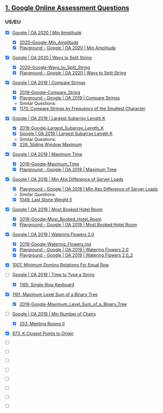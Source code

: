 ## [1. Google Online Assessment Questions](https://leetcode.com/discuss/interview-question/352460/Google-Online-Assessment-Questions)

### US/EU
- [x] [Google | OA 2020 | Min Amplitude](https://leetcode.com/discuss/interview-question/553399/)      
    - [x] [2020-Google-Min_Amplitude](2020-Google-Min_Amplitude.md)
    - [x] [Playground - Google | OA 2020 | Min Amplitude](https://leetcode.com/playground/FGZCGYpL)  
- [x] [Google | OA 2020 | Ways to Split String](https://leetcode.com/discuss/interview-question/553399/)  
    - [x] [2020-Google-Ways_to_Split_String](2020-Google-Ways_to_Split_String.md)  
    - [x] [Playground - Google | OA 2020 | Ways to Split String](https://leetcode.com/playground/S2DxgRHn)
- [x] [Google | OA 2019 | Compare Strings](https://leetcode.com/discuss/interview-question/352458/)      
    - [x] [2019-Google-Compare_String](2019-Google-Compare_Strings.md)
    - [x] [Playground - Google | OA 2019 | Compare Strings](https://leetcode.com/playground/TB9x6Avj)       
    * Similar Questions:
    - [x] [1170. Compare Strings by Frequency of the Smallest Character](https://leetcode.com/problems/compare-strings-by-frequency-of-the-smallest-character/)
- [x] [Google | OA 2019 | Largest Subarray Length K](https://leetcode.com/discuss/interview-question/352459/)      
    - [x] [2019-Google-Largest_Subarray_Length_K](2019-Google-Largest_Subarray_Length_K.md)
    - [x] [Google | OA 2019 | Largest Subarray Length K](https://leetcode.com/playground/aqe34NQP)      
    * Similar Questions:
    - [x] [239. Sliding Window Maximum](https://leetcode.com/problems/sliding-window-maximum/)
- [x] [Google | OA 2019 | Maximum Time](https://leetcode.com/discuss/interview-question/396769/)     
    - [x] [2019-Google-Maximum_Time](2019-Google-Maximum_Time.md) 
    - [x] [Playground - Google | OA 2019 | Maximum Time](https://leetcode.com/playground/PKEKjSDY)   
- [x] [Google | OA 2018 | Min Abs Difference of Server Loads](https://leetcode.com/discuss/interview-question/356433/)      
    - [x] [Playground - Google | OA 2018 | Min Abs Difference of Server Loads](https://leetcode.com/playground/CWz5SFEd)
    * Similar Questions:
    - [x] [1049. Last Stone Weight II](https://leetcode.com/problems/last-stone-weight-ii/)
- [x] [Google | OA 2019 | Most Booked Hotel Room](https://leetcode.com/discuss/interview-question/421787/)  
    - [x] [2019-Google-Most_Booked_Hotel_Room](2019-Google-Most_Booked_Hotel_Room.md)    
    - [x] [Playground - Google | OA 2019 | Most Booked Hotel Room](https://leetcode.com/playground/8oNR4w8H)
- [x] [Google | OA 2019 | Watering Flowers 2.0](https://leetcode.com/discuss/interview-question/394347/)     
    - [x] [2019-Google-Watering_Flowers.md](2019-Google-Watering_Flowers.md)
    - [x] [Playground - Google | OA 2019 | Watering Flowers 2.0](https://leetcode.com/playground/Bn9sHVX5)
    - [x] [Playground - Google | OA 2019 | Watering Flowers 2.0_2](https://leetcode.com/playground/frUbdqUi) 
- [x] [1007. Minimum Domino Rotations For Equal Row](https://leetcode.com/problems/minimum-domino-rotations-for-equal-row/)      
- [ ] [Google | OA 2019 | Time to Type a String](https://leetcode.com/discuss/interview-question/356477)      
    - [x] [1165. Single-Row Keyboard](https://leetcode.com/problems/single-row-keyboard/)
- [x] [1161. Maximum Level Sum of a Binary Tree](https://leetcode.com/problems/maximum-level-sum-of-a-binary-tree/)      
    - [x] [2019-Google-Maximum_Level_Sum_of_a_Binary_Tree](2019-Google-Maximum_Level_Sum_of_a_Binary_Tree.md)
- [ ] [Google | OA 2019 | Min Number of Chairs](https://leetcode.com/discuss/interview-question/356520)   
    - [x] [253. Meeting Rooms II](https://leetcode.com/problems/meeting-rooms-ii/)   
- [x] [973. K Closest Points to Origin](https://leetcode.com/problems/k-closest-points-to-origin/)      
- [ ] []()      
- [ ] []()      
- [ ] []()      
- [ ] []()      
- [ ] []()      
- [ ] []()      
- [ ] []()      
- [ ] []()      



